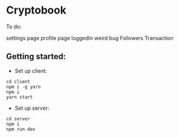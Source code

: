 ﻿# Cryptobook


To do:

settings page
profile page
loggedIn weird bug
Followers
Transaction


## Getting started:
- Set up client:
```
cd client
npm i -g yarn
npm i
yarn start
```

- Set up server:
```
cd server
npm i
npm run dev
```
